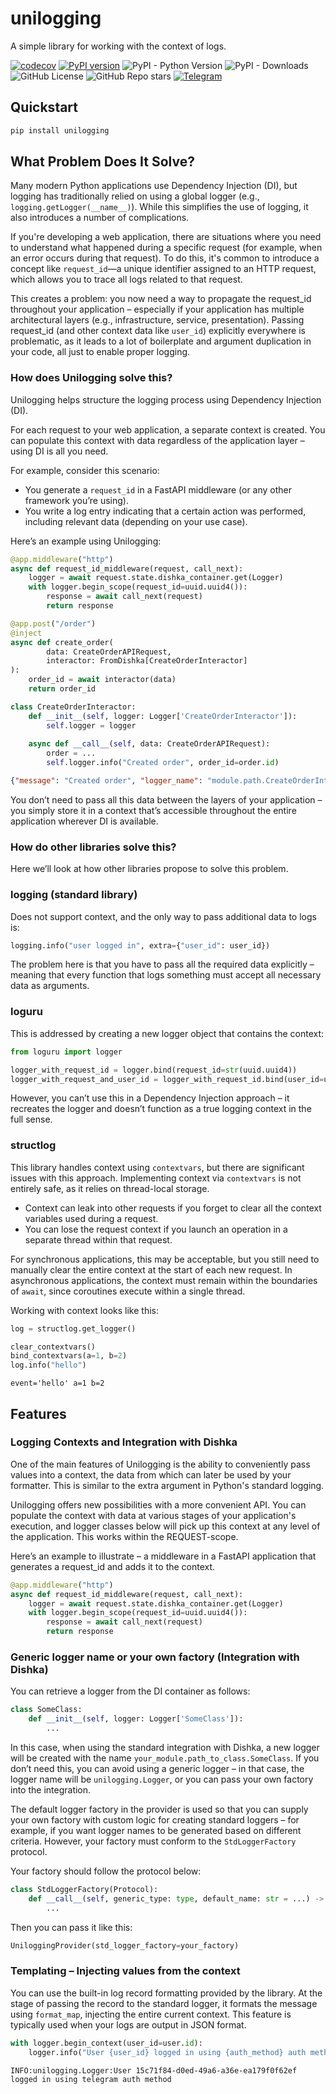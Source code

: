 # unilogging

A simple library for working with the context of logs.

[![codecov](https://codecov.io/gh/goduni/unilogging/branch/master/graph/badge.svg)](https://codecov.io/gh/goduni/unilogging)
[![PyPI version](https://img.shields.io/pypi/v/unilogging.svg)](https://pypi.org/project/unilogging)
![PyPI - Python Version](https://img.shields.io/pypi/pyversions/unilogging)
![PyPI - Downloads](https://img.shields.io/pypi/dm/unilogging)
![GitHub License](https://img.shields.io/github/license/goduni/unilogging)
![GitHub Repo stars](https://img.shields.io/github/stars/goduni/unilogging)
[![Telegram](https://img.shields.io/badge/💬-Telegram-blue)](https://t.me/+TvprI2G1o7FmYzRi)

## Quickstart

```bash
pip install unilogging
```

## What Problem Does It Solve?

Many modern Python applications use Dependency Injection (DI), but logging has traditionally relied on using a global logger (e.g., `logging.getLogger(__name__)`). While this simplifies the use of logging, it also introduces a number of complications.

If you're developing a web application, there are situations where you need to understand what happened during a specific request (for example, when an error occurs during that request). To do this, it's common to introduce a concept like `request_id`—a unique identifier assigned to an HTTP request, which allows you to trace all logs related to that request.

This creates a problem: you now need a way to propagate the request_id throughout your application – especially if your application has multiple architectural layers (e.g., infrastructure, service, presentation). Passing request_id (and other context data like `user_id`) explicitly everywhere is problematic, as it leads to a lot of boilerplate and argument duplication in your code, all just to enable proper logging.



### How does Unilogging solve this?

Unilogging helps structure the logging process using Dependency Injection (DI).

For each request to your web application, a separate context is created. You can populate this context with data regardless of the application layer – using DI is all you need.

For example, consider this scenario:

* You generate a `request_id` in a FastAPI middleware (or any other framework you’re using).
* You write a log entry indicating that a certain action was performed, including relevant data (depending on your use case).

Here’s an example using Unilogging:

```python
@app.middleware("http")
async def request_id_middleware(request, call_next):
    logger = await request.state.dishka_container.get(Logger)
    with logger.begin_scope(request_id=uuid.uuid4()):
        response = await call_next(request)
        return response

@app.post("/order")
@inject
async def create_order(
        data: CreateOrderAPIRequest,
        interactor: FromDishka[CreateOrderInteractor]
):
    order_id = await interactor(data)
    return order_id

class CreateOrderInteractor:
    def __init__(self, logger: Logger['CreateOrderInteractor']):
        self.logger = logger
    
    async def __call__(self, data: CreateOrderAPIRequest):
        order = ...
        self.logger.info("Created order", order_id=order.id)
```

```json
{"message": "Created order", "logger_name": "module.path.CreateOrderInteractor", "request_id": "15c71f84-d0ed-49a6-a36e-ea179f0f62ef", "order_id": "15c71f84-d0ed-49a6-a36e-ea179f0f62ef"}
```

You don’t need to pass all this data between the layers of your application – you simply store it in a context that’s accessible throughout the entire application wherever DI is available.



### How do other libraries solve this?

Here we’ll look at how other libraries propose to solve this problem.



### logging (standard library)

Does not support context, and the only way to pass additional data to logs is:

```python
logging.info("user logged in", extra={"user_id": user_id})
```

The problem here is that you have to pass all the required data explicitly – meaning that every function that logs something must accept all necessary data as arguments.

### loguru

This is addressed by creating a new logger object that contains the context:

```python
from loguru import logger

logger_with_request_id = logger.bind(request_id=str(uuid.uuid4))
logger_with_request_and_user_id = logger_with_request_id.bind(user_id=user.id)
```

However, you can’t use this in a Dependency Injection approach – it recreates the logger and doesn’t function as a true logging context in the full sense.



### structlog

This library handles context using `contextvars`, but there are significant issues with this approach.
Implementing context via `contextvars` is not entirely safe, as it relies on thread-local storage.

* Context can leak into other requests if you forget to clear all the context variables used during a request.
* You can lose the request context if you launch an operation in a separate thread within that request.

For synchronous applications, this may be acceptable, but you still need to manually clear the entire context at the start of each new request. In asynchronous applications, the context must remain within the boundaries of `await`, since coroutines execute within a single thread.

Working with context looks like this:


```python
log = structlog.get_logger()

clear_contextvars()
bind_contextvars(a=1, b=2)
log.info("hello")
```
```
event='hello' a=1 b=2
```



## Features

### Logging Contexts and Integration with Dishka

One of the main features of Unilogging is the ability to conveniently pass values into a context, the data from which can later be used by your formatter. This is similar to the extra argument in Python's standard logging.

Unilogging offers new possibilities with a more convenient API. You can populate the context with data at various stages of your application's execution, and logger classes below will pick up this context at any level of the application. This works within the REQUEST-scope. 

Here’s an example to illustrate – a middleware in a FastAPI application that generates a request_id and adds it to the context.

```python
@app.middleware("http")
async def request_id_middleware(request, call_next):
    logger = await request.state.dishka_container.get(Logger)
    with logger.begin_scope(request_id=uuid.uuid4()):
        response = await call_next(request)
        return response
```



### Generic logger name or your own factory (Integration with Dishka)

You can retrieve a logger from the DI container as follows:

```python
class SomeClass:
    def __init__(self, logger: Logger['SomeClass']):
        ...
```

In this case, when using the standard integration with Dishka, a new logger will be created with the name `your_module.path_to_class.SomeClass`. If you don’t need this, you can avoid using a generic logger – in that case, the logger name will be `unilogging.Logger`, or you can pass your own factory into the integration.

The default logger factory in the provider is used so that you can supply your own factory with custom logic for creating standard loggers – for example, if you want logger names to be generated based on different criteria. However, your factory must conform to the `StdLoggerFactory` protocol.

Your factory should follow the protocol below:

```python
class StdLoggerFactory(Protocol):
    def __call__(self, generic_type: type, default_name: str = ...) -> logging.Logger:
        ...
```

Then you can pass it like this:

```python
UniloggingProvider(std_logger_factory=your_factory)
```



### Templating – Injecting values from the context

You can use the built-in log record formatting provided by the library. At the stage of passing the record to the standard logger, it formats the message using `format_map`, injecting the entire current context. This feature is typically used when your logs are output in JSON format.

```python
with logger.begin_context(user_id=user.id):
    logger.info("User {user_id} logged in using {auth_method} auth method", auth_method="telegram")
```
```
INFO:unilogging.Logger:User 15c71f84-d0ed-49a6-a36e-ea179f0f62ef logged in using telegram auth method
```
